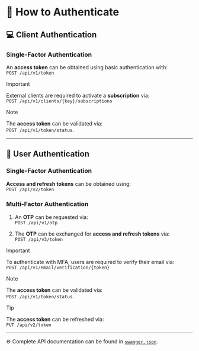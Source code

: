 # :closed_lock_with_key: How to Authenticate

## :computer: Client Authentication
  
### Single-Factor Authentication
  
  An **access token** can be obtained using basic authentication with:\
  `POST /api/v1/token`
  
  > [!IMPORTANT]
  > External clients are required to activate a **subscription** via:\
  > `POST /api/v1/clients/{key}/subscriptions`
  
  > [!NOTE]
  > The **access token** can be validated via:\
  > `POST /api/v1/token/status`.
  
---

## :iphone: User Authentication
  
### Single-Factor Authentication
  
  **Access and refresh tokens** can be obtained using:\
  `POST /api/v2/token`
  
### Multi-Factor Authentication
  
  1. An **OTP** can be requested via:\
    `POST /api/v1/otp`
  
  2. The **OTP** can be exchanged for **access and refresh tokens** via:\
     `POST /api/v3/token`
  
  > [!IMPORTANT]
  > To authenticate with MFA, users are required to verify their email via:\
  > `POST /api/v1/email/verification/{token}`
  
  > [!NOTE]
  > The **access token** can be validated via:\
  > `POST /api/v1/token/status`.
  
  > [!TIP]
  > The **access token** can be refreshed via:\
  > `PUT /api/v2/token`
  
---

:gear: Complete API documentation can be found in [`swagger.json`](./swagger.json).
